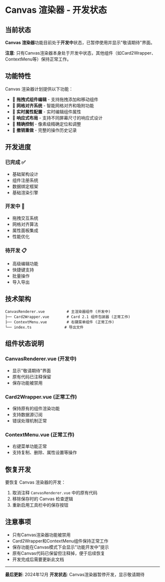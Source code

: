 # Canvas 渲染器 - 开发状态

## 当前状态

**Canvas 渲染器**功能目前处于**开发中**状态，已暂停使用并显示"敬请期待"界面。

**注意**: 只有Canvas渲染器本身处于开发中状态，其他组件（如Card2Wrapper、ContextMenu等）保持正常工作。

## 功能特性

Canvas 渲染器计划提供以下功能：

- 🎨 **拖拽式组件编辑** - 支持拖拽添加和移动组件
- 📐 **网格对齐系统** - 智能网格对齐和吸附功能
- 🔧 **实时属性配置** - 实时编辑组件属性
- 📱 **响应式布局** - 支持不同屏幕尺寸的响应式设计
- 🎯 **精确控制** - 像素级精确定位和调整
- 🔄 **撤销重做** - 完整的操作历史记录

## 开发进度

### 已完成 ✅
- 基础架构设计
- 组件注册系统
- 数据绑定框架
- 基础渲染引擎

### 开发中 🚧
- 拖拽交互系统
- 网格对齐算法
- 属性面板集成
- 性能优化

### 待开发 📋
- 高级编辑功能
- 快捷键支持
- 批量操作
- 导入导出

## 技术架构

```
CanvasRenderer.vue          # 主渲染器组件 (开发中)
├── Card2Wrapper.vue        # Card 2.1 组件包装器 (正常工作)
├── ContextMenu.vue         # 右键菜单组件 (正常工作)
└── index.ts               # 导出文件
```

## 组件状态说明

### CanvasRenderer.vue (开发中)
- 显示"敬请期待"界面
- 原有代码已注释保留
- 保存功能被禁用

### Card2Wrapper.vue (正常工作)
- 保持原有的组件渲染功能
- 支持数据源订阅
- 错误处理机制正常

### ContextMenu.vue (正常工作)
- 右键菜单功能正常
- 支持复制、删除、属性设置等操作

## 恢复开发

要恢复 Canvas 渲染器的开发：

1. 取消注释 `CanvasRenderer.vue` 中的原有代码
2. 移除保存时的 Canvas 检查逻辑
3. 重新启用工具栏中的保存按钮

## 注意事项

- 只有Canvas渲染器功能被禁用
- Card2Wrapper和ContextMenu组件保持正常工作
- 保存功能在Canvas模式下会显示"功能开发中"提示
- 原有Canvas代码已保留但注释掉，便于后续恢复
- 开发完成后需要更新此文档

---

**最后更新**: 2024年12月
**开发状态**: Canvas渲染器暂停开发，显示敬请期待 